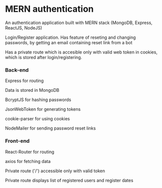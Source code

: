 # MERN authentication

An authentication application built with MERN stack (MongoDB, Express, ReactJS, NodeJS)

Login/Register application. Has feature of reseting and changing passwords, by getting an email containing reset link from a bot

Has a private route which is accesible only with valid web token in cookies, which is stored after login/registering.

### Back-end
Express for routing

Data is stored in MongoDB

BcryptJS for hashing passwords

JsonWebToken for generating tokens

cookie-parser for using cookies

NodeMailer for sending password reset links

### Front-end
React-Router for routing 

axios for fetching data

Private route ('/') accessible only with valid token

Private route displays list of registered users and register dates
